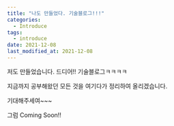 ```yaml
---
title: "나도 만들었다. 기술블로그!!!"
categories:
  - Introduce
tags:
  - introduce
date: 2021-12-08
last_modified_at: 2021-12-08
---
```


저도 만들었습니다. 드디어!! 기술블로그ㅋㅋㅋㅋ

지금까지 공부해왔던 모든 것을 여기다가 정리하여 올리겠습니다.

기대해주세여~~~

그럼 Coming Soon!!
